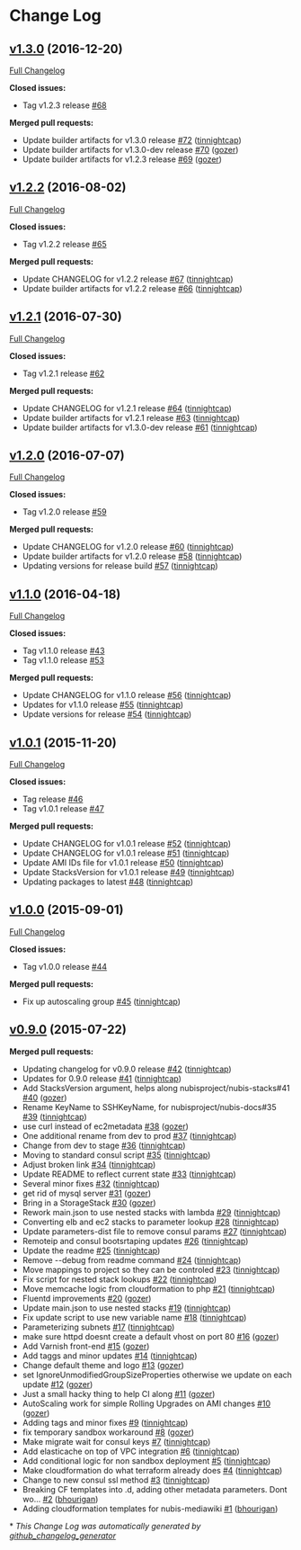 # Change Log

## [v1.3.0](https://github.com/nubisproject/nubis-mediawiki/tree/v1.3.0) (2016-12-20)
[Full Changelog](https://github.com/nubisproject/nubis-mediawiki/compare/v1.2.2...v1.3.0)

**Closed issues:**

- Tag v1.2.3 release [\#68](https://github.com/nubisproject/nubis-mediawiki/issues/68)

**Merged pull requests:**

- Update builder artifacts for v1.3.0 release [\#72](https://github.com/nubisproject/nubis-mediawiki/pull/72) ([tinnightcap](https://github.com/tinnightcap))
- Update builder artifacts for v1.3.0-dev release [\#70](https://github.com/nubisproject/nubis-mediawiki/pull/70) ([gozer](https://github.com/gozer))
- Update builder artifacts for v1.2.3 release [\#69](https://github.com/nubisproject/nubis-mediawiki/pull/69) ([gozer](https://github.com/gozer))

## [v1.2.2](https://github.com/nubisproject/nubis-mediawiki/tree/v1.2.2) (2016-08-02)
[Full Changelog](https://github.com/nubisproject/nubis-mediawiki/compare/v1.2.1...v1.2.2)

**Closed issues:**

- Tag v1.2.2 release [\#65](https://github.com/nubisproject/nubis-mediawiki/issues/65)

**Merged pull requests:**

- Update CHANGELOG for v1.2.2 release [\#67](https://github.com/nubisproject/nubis-mediawiki/pull/67) ([tinnightcap](https://github.com/tinnightcap))
- Update builder artifacts for v1.2.2 release [\#66](https://github.com/nubisproject/nubis-mediawiki/pull/66) ([tinnightcap](https://github.com/tinnightcap))

## [v1.2.1](https://github.com/nubisproject/nubis-mediawiki/tree/v1.2.1) (2016-07-30)
[Full Changelog](https://github.com/nubisproject/nubis-mediawiki/compare/v1.2.0...v1.2.1)

**Closed issues:**

- Tag v1.2.1 release [\#62](https://github.com/nubisproject/nubis-mediawiki/issues/62)

**Merged pull requests:**

- Update CHANGELOG for v1.2.1 release [\#64](https://github.com/nubisproject/nubis-mediawiki/pull/64) ([tinnightcap](https://github.com/tinnightcap))
- Update builder artifacts for v1.2.1 release [\#63](https://github.com/nubisproject/nubis-mediawiki/pull/63) ([tinnightcap](https://github.com/tinnightcap))
- Update builder artifacts for v1.3.0-dev release [\#61](https://github.com/nubisproject/nubis-mediawiki/pull/61) ([tinnightcap](https://github.com/tinnightcap))

## [v1.2.0](https://github.com/nubisproject/nubis-mediawiki/tree/v1.2.0) (2016-07-07)
[Full Changelog](https://github.com/nubisproject/nubis-mediawiki/compare/v1.1.0...v1.2.0)

**Closed issues:**

- Tag v1.2.0 release [\#59](https://github.com/nubisproject/nubis-mediawiki/issues/59)

**Merged pull requests:**

- Update CHANGELOG for v1.2.0 release [\#60](https://github.com/nubisproject/nubis-mediawiki/pull/60) ([tinnightcap](https://github.com/tinnightcap))
- Update builder artifacts for v1.2.0 release [\#58](https://github.com/nubisproject/nubis-mediawiki/pull/58) ([tinnightcap](https://github.com/tinnightcap))
- Updating versions for release build [\#57](https://github.com/nubisproject/nubis-mediawiki/pull/57) ([tinnightcap](https://github.com/tinnightcap))

## [v1.1.0](https://github.com/nubisproject/nubis-mediawiki/tree/v1.1.0) (2016-04-18)
[Full Changelog](https://github.com/nubisproject/nubis-mediawiki/compare/v1.0.1...v1.1.0)

**Closed issues:**

- Tag v1.1.0 release [\#43](https://github.com/nubisproject/nubis-mediawiki/issues/43)
- Tag v1.1.0 release [\#53](https://github.com/nubisproject/nubis-mediawiki/issues/53)

**Merged pull requests:**

- Update CHANGELOG for v1.1.0 release [\#56](https://github.com/nubisproject/nubis-mediawiki/pull/56) ([tinnightcap](https://github.com/tinnightcap))
- Updates for v1.1.0 release [\#55](https://github.com/nubisproject/nubis-mediawiki/pull/55) ([tinnightcap](https://github.com/tinnightcap))
- Update versions for  release [\#54](https://github.com/nubisproject/nubis-mediawiki/pull/54) ([tinnightcap](https://github.com/tinnightcap))

## [v1.0.1](https://github.com/nubisproject/nubis-mediawiki/tree/v1.0.1) (2015-11-20)
[Full Changelog](https://github.com/nubisproject/nubis-mediawiki/compare/v1.0.0...v1.0.1)

**Closed issues:**

- Tag  release [\#46](https://github.com/nubisproject/nubis-mediawiki/issues/46)
- Tag v1.0.1 release [\#47](https://github.com/nubisproject/nubis-mediawiki/issues/47)

**Merged pull requests:**

- Update CHANGELOG for v1.0.1 release [\#52](https://github.com/nubisproject/nubis-mediawiki/pull/52) ([tinnightcap](https://github.com/tinnightcap))
- Update CHANGELOG for v1.0.1 release [\#51](https://github.com/nubisproject/nubis-mediawiki/pull/51) ([tinnightcap](https://github.com/tinnightcap))
- Update AMI IDs file for v1.0.1 release [\#50](https://github.com/nubisproject/nubis-mediawiki/pull/50) ([tinnightcap](https://github.com/tinnightcap))
- Update StacksVersion for v1.0.1 release [\#49](https://github.com/nubisproject/nubis-mediawiki/pull/49) ([tinnightcap](https://github.com/tinnightcap))
- Updating packages to latest [\#48](https://github.com/nubisproject/nubis-mediawiki/pull/48) ([tinnightcap](https://github.com/tinnightcap))

## [v1.0.0](https://github.com/nubisproject/nubis-mediawiki/tree/v1.0.0) (2015-09-01)
[Full Changelog](https://github.com/nubisproject/nubis-mediawiki/compare/v0.9.0...v1.0.0)

**Closed issues:**

- Tag v1.0.0 release [\#44](https://github.com/nubisproject/nubis-mediawiki/issues/44)

**Merged pull requests:**

- Fix up autoscaling group [\#45](https://github.com/nubisproject/nubis-mediawiki/pull/45) ([tinnightcap](https://github.com/tinnightcap))

## [v0.9.0](https://github.com/nubisproject/nubis-mediawiki/tree/v0.9.0) (2015-07-22)
**Merged pull requests:**

- Updating changelog for v0.9.0 release [\#42](https://github.com/nubisproject/nubis-mediawiki/pull/42) ([tinnightcap](https://github.com/tinnightcap))
- Updates for 0.9.0 release [\#41](https://github.com/nubisproject/nubis-mediawiki/pull/41) ([tinnightcap](https://github.com/tinnightcap))
- Add StacksVersion argument, helps along nubisproject/nubis-stacks\#41 [\#40](https://github.com/nubisproject/nubis-mediawiki/pull/40) ([gozer](https://github.com/gozer))
- Rename KeyName to SSHKeyName, for nubisproject/nubis-docs\#35 [\#39](https://github.com/nubisproject/nubis-mediawiki/pull/39) ([tinnightcap](https://github.com/tinnightcap))
- use curl instead of ec2metadata [\#38](https://github.com/nubisproject/nubis-mediawiki/pull/38) ([gozer](https://github.com/gozer))
- One additional rename from dev to prod [\#37](https://github.com/nubisproject/nubis-mediawiki/pull/37) ([tinnightcap](https://github.com/tinnightcap))
- Change from dev to stage [\#36](https://github.com/nubisproject/nubis-mediawiki/pull/36) ([tinnightcap](https://github.com/tinnightcap))
- Moving to standard consul script [\#35](https://github.com/nubisproject/nubis-mediawiki/pull/35) ([tinnightcap](https://github.com/tinnightcap))
- Adjust broken link [\#34](https://github.com/nubisproject/nubis-mediawiki/pull/34) ([tinnightcap](https://github.com/tinnightcap))
- Update README to reflect current state [\#33](https://github.com/nubisproject/nubis-mediawiki/pull/33) ([tinnightcap](https://github.com/tinnightcap))
- Several minor fixes [\#32](https://github.com/nubisproject/nubis-mediawiki/pull/32) ([tinnightcap](https://github.com/tinnightcap))
- get rid of mysql server [\#31](https://github.com/nubisproject/nubis-mediawiki/pull/31) ([gozer](https://github.com/gozer))
- Bring in a StorageStack [\#30](https://github.com/nubisproject/nubis-mediawiki/pull/30) ([gozer](https://github.com/gozer))
- Rework main.json to use nested stacks with lambda [\#29](https://github.com/nubisproject/nubis-mediawiki/pull/29) ([tinnightcap](https://github.com/tinnightcap))
- Converting elb and ec2 stacks to parameter lookup [\#28](https://github.com/nubisproject/nubis-mediawiki/pull/28) ([tinnightcap](https://github.com/tinnightcap))
- Update parameters-dist file to remove consul params [\#27](https://github.com/nubisproject/nubis-mediawiki/pull/27) ([tinnightcap](https://github.com/tinnightcap))
- Remoteip and consul bootsrtaping updates [\#26](https://github.com/nubisproject/nubis-mediawiki/pull/26) ([tinnightcap](https://github.com/tinnightcap))
- Update the readme [\#25](https://github.com/nubisproject/nubis-mediawiki/pull/25) ([tinnightcap](https://github.com/tinnightcap))
- Remove --debug from readme command [\#24](https://github.com/nubisproject/nubis-mediawiki/pull/24) ([tinnightcap](https://github.com/tinnightcap))
- Move mappings to project so they can be controled [\#23](https://github.com/nubisproject/nubis-mediawiki/pull/23) ([tinnightcap](https://github.com/tinnightcap))
- Fix script for nested stack lookups [\#22](https://github.com/nubisproject/nubis-mediawiki/pull/22) ([tinnightcap](https://github.com/tinnightcap))
- Move memcache logic from cloudformation to php [\#21](https://github.com/nubisproject/nubis-mediawiki/pull/21) ([tinnightcap](https://github.com/tinnightcap))
- Fluentd improvements [\#20](https://github.com/nubisproject/nubis-mediawiki/pull/20) ([gozer](https://github.com/gozer))
- Update main.json to use nested stacks [\#19](https://github.com/nubisproject/nubis-mediawiki/pull/19) ([tinnightcap](https://github.com/tinnightcap))
- Fix update script to use new variable name [\#18](https://github.com/nubisproject/nubis-mediawiki/pull/18) ([tinnightcap](https://github.com/tinnightcap))
- Parameterizing subnets [\#17](https://github.com/nubisproject/nubis-mediawiki/pull/17) ([tinnightcap](https://github.com/tinnightcap))
- make sure httpd doesnt create a default vhost on port 80 [\#16](https://github.com/nubisproject/nubis-mediawiki/pull/16) ([gozer](https://github.com/gozer))
- Add Varnish front-end [\#15](https://github.com/nubisproject/nubis-mediawiki/pull/15) ([gozer](https://github.com/gozer))
- Add taggs and minor updates [\#14](https://github.com/nubisproject/nubis-mediawiki/pull/14) ([tinnightcap](https://github.com/tinnightcap))
- Change default theme and logo [\#13](https://github.com/nubisproject/nubis-mediawiki/pull/13) ([gozer](https://github.com/gozer))
- set IgnoreUnmodifiedGroupSizeProperties otherwise we update on each update [\#12](https://github.com/nubisproject/nubis-mediawiki/pull/12) ([gozer](https://github.com/gozer))
- Just a small hacky thing to help CI along [\#11](https://github.com/nubisproject/nubis-mediawiki/pull/11) ([gozer](https://github.com/gozer))
- AutoScaling work for simple Rolling Upgrades on AMI changes [\#10](https://github.com/nubisproject/nubis-mediawiki/pull/10) ([gozer](https://github.com/gozer))
- Adding tags and minor fixes [\#9](https://github.com/nubisproject/nubis-mediawiki/pull/9) ([tinnightcap](https://github.com/tinnightcap))
- fix temporary sandbox workaround [\#8](https://github.com/nubisproject/nubis-mediawiki/pull/8) ([gozer](https://github.com/gozer))
- Make migrate wait for consul keys [\#7](https://github.com/nubisproject/nubis-mediawiki/pull/7) ([tinnightcap](https://github.com/tinnightcap))
- Add elasticache on top of VPC integration [\#6](https://github.com/nubisproject/nubis-mediawiki/pull/6) ([tinnightcap](https://github.com/tinnightcap))
- Add conditional logic for non sandbox deployment [\#5](https://github.com/nubisproject/nubis-mediawiki/pull/5) ([tinnightcap](https://github.com/tinnightcap))
- Make cloudformation do what terraform already does [\#4](https://github.com/nubisproject/nubis-mediawiki/pull/4) ([tinnightcap](https://github.com/tinnightcap))
- Change to new consul ssl method [\#3](https://github.com/nubisproject/nubis-mediawiki/pull/3) ([tinnightcap](https://github.com/tinnightcap))
- Breaking CF templates into .d, adding other metadata parameters. Dont wo... [\#2](https://github.com/nubisproject/nubis-mediawiki/pull/2) ([bhourigan](https://github.com/bhourigan))
- Adding cloudformation templates for nubis-mediawiki [\#1](https://github.com/nubisproject/nubis-mediawiki/pull/1) ([bhourigan](https://github.com/bhourigan))



\* *This Change Log was automatically generated by [github_changelog_generator](https://github.com/skywinder/Github-Changelog-Generator)*